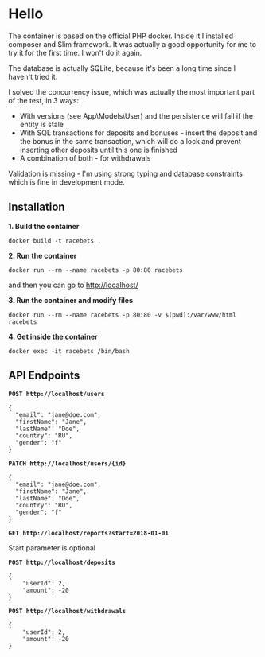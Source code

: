 # Hello

The container is based on the official PHP docker. Inside it I installed composer and Slim framework.
It was actually a good opportunity for me to try it for the first time. I won't do it again.

The database is actually SQLite, because it's been a long time since I haven't tried it.

I solved the concurrency issue, which was actually the most important part of the test, in 3 ways:
* With versions (see App\Models\User) and the persistence will fail if the entity is stale
* With SQL transactions for deposits and bonuses - insert the deposit and the bonus in the same transaction, 
  which will do a lock and prevent inserting other deposits until this one is finished
* A combination of both - for withdrawals

Validation is missing - I'm using strong typing and database constraints which is fine in development mode.

## Installation

**1. Build the container**

`docker build -t racebets .`

**2. Run the container**

`docker run --rm --name racebets -p 80:80 racebets`

and then you can go to [http://localhost/]()

**3. Run the container and modify files**

`docker run --rm --name racebets -p 80:80 -v $(pwd):/var/www/html racebets`

**4. Get inside the container**

`docker exec -it racebets /bin/bash`

## API Endpoints

**`POST http://localhost/users`** 
```
{
  "email": "jane@doe.com",
  "firstName": "Jane",
  "lastName": "Doe",
  "country": "RU",
  "gender": "f"
}
```

**`PATCH http://localhost/users/{id}`** 
```
{
  "email": "jane@doe.com",
  "firstName": "Jane",
  "lastName": "Doe",
  "country": "RU",
  "gender": "f"
}
```
**`GET http://localhost/reports?start=2018-01-01`**

Start parameter is optional

**`POST http://localhost/deposits`**
```
{
    "userId": 2,
    "amount": -20
}
```

**`POST http://localhost/withdrawals`**
```
{
    "userId": 2,
    "amount": -20
}
```
